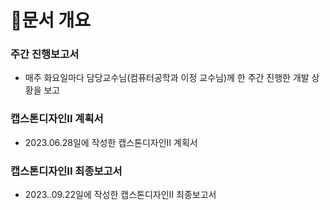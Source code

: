 # 📖문서 개요
### 주간 진행보고서 
  - 매주 화요일마다 담당교수님(컴퓨터공학과 이정 교수님)께 한 주간 진행한 개발 상황을 보고
### 캡스톤디자인II 계획서
  - 2023.06.28일에 작성한 캡스톤디자인II 계획서
### 캡스톤디자인II 최종보고서 
   - 2023..09.22일에 작성한 캡스톤디자인II 최종보고서
